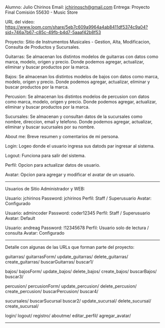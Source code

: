 Alumno: Julio Chirinos
Email: jchirinosch@gmail.com
Entrega: Proyecto Final Comisión 55630 - Music Store

URL del video: https://www.loom.com/share/5eb7c609a9964a4ab8411df5374c9a04?sid=746a7b67-c85c-49fb-b4d7-5aaaf42b8f53


Proyecto: Sitio de Instrumentos Musicales - Gestion, Alta, Modificacion, Consulta de Productos y Sucursales.

Guitarras: Se almacenan los distintos modelos de guitarras con datos como marca, modelo, origen y precio. Donde podemos agregar, actualizar, eliminar y buscar productos por la marca.

Bajos: Se almacenan los distintos modelos de bajos con datos como marca, modelo, origen y precio. Donde podemos agregar, actualizar, eliminar y buscar productos por la marca.

Percusion: Se almacenan los distintos modelos de percusion con datos como marca, modelo, origen y precio. Donde podemos agregar, actualizar, eliminar y buscar productos por la marca.

Sucursales: Se almacenan y consultan datos de la sucursales como nombre, direccion, email y telefono. Donde podemos agregar, actualizar, eliminar y buscar sucursales por su nombre.

About me: Breve resumen y comentarios de mi persona.



Login: Logeo donde el usuario ingresa sus datods par ingresar al sistema.

Logout: Funciona para salir del sistema.

Perfil: Opcion para actualizar datos de usuario.

Avatar: Opcion para agregar y modificar el avatar de un usuario.

___________________________________________________________________________________________________________________

Usuarios de Sitio Administrador y WEB:

Usuario: jchirinos
Password: jchirinos
Perfil: Staff / Superusuario
Avatar: Configurado

Usuario: admincoder
Password: coder12345
Perfil: Staff / Superusuario
Avatar: Default

Usuario: andreag
Password: !12345678
Perfil: Usuario solo de lectura / consulta
Avatar: Configurado

___________________________________________________________________________________________________________________

Detalle con algunas de las URLs que forman parte del proyecto:


guitarras/
guitarrasForm/
update_guitarras/
delete_guitarras/
create_guitarras/
buscarGuitarras/
buscar1/

bajos/
bajosForm/
update_bajos/
delete_bajos/
create_bajos/
buscarBajos/
buscar3/

percusion/
percusionForm/
update_percusion/
delete_percusion/
create_percusion/
buscarPercusion/
buscar4/

sucursales/
buscarSucursal
buscar2/
update_sucursal/
delete_sucursal/
create_sucursal/

login/
logout/
registro/
aboutme/
editar_perfil/ 
agregar_avatar/

___________________________________________________________________________________________________________________
